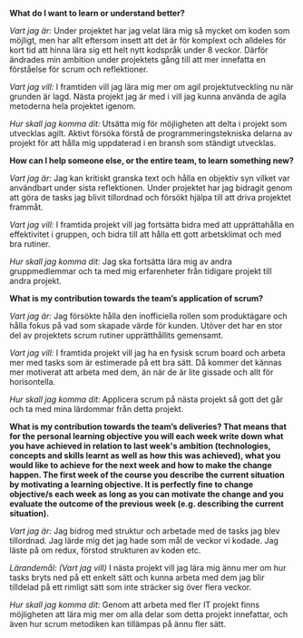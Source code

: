 **What do I want to learn or understand better?**

*Vart jag är:*
Under projektet har jag velat lära mig så mycket om koden som möjligt, men har allt eftersom insett att det är för komplext och alldeles för kort tid
att hinna lära sig ett helt nytt kodspråk under 8 veckor. Därför ändrades min ambition under projektets gång till att mer innefatta 
en förståelse för scrum och reflektioner.

*Vart jag vill:*
I framtiden vill jag lära mig mer om agil projektutveckling nu när grunden är lagd. Nästa projekt jag är med i 
vill jag kunna använda de agila metoderna hela projektet igenom.

*Hur skall jag komma dit:*
Utsätta mig för möjligheten att delta i projekt som utvecklas agilt. Aktivt försöka förstå de programmeringstekniska delarna av projekt
för att hålla mig uppdaterad i en bransh som ständigt utvecklas. 

**How can I help someone else, or the entire team, to learn something new?**

*Vart jag är:*
Jag kan kritiskt granska text och hålla en objektiv syn vilket var användbart under sista reflektionen. Under projektet har 
jag bidragit genom att göra de tasks jag blivit tillordnad och försökt hjälpa till att driva projektet frammåt. 

*Vart jag vill:*
I framtida projekt vill jag fortsätta bidra med att upprättahålla en effektivitet i gruppen, och bidra till 
att hålla ett gott arbetsklimat och med bra rutiner. 

*Hur skall jag komma dit:*
Jag ska fortsätta lära mig av andra gruppmedlemmar och ta med mig erfarenheter från tidigare projekt till andra projekt.

**What is my contribution towards the team’s application of scrum?**

*Vart jag är:*
Jag försökte hålla den inofficiella rollen som produktägare och hålla fokus på vad som skapade värde för kunden. Utöver det har
en stor del av projektets scrum rutiner upprätthållits gemensamt.

*Vart jag vill:*
I framtida projekt vill jag ha en fysisk scrum board och arbeta mer med tasks som är estimerade på ett bra sätt. 
Då kommer det kännas mer motiverat att arbeta med dem, än när de är lite gissade och allt för horisontella.

*Hur skall jag komma dit:*
Applicera scrum på nästa projekt så gott det går och ta med mina lärdommar från detta projekt.

**What is my contribution towards the team’s deliveries? That means that for the personal 
learning objective you will each week write down what you have achieved in relation to last week's
 ambition (technologies, concepts and skills learnt as well as how this was achieved), what you would 
like to achieve for the next week and how to make the change happen. The first week of the course you 
describe the current situation by motivating a learning objective. It is perfectly fine to change
 objective/s each week as long as you can motivate the change and you evaluate the outcome of the 
previous week (e.g. describing the current situation).**

*Vart jag är:*
Jag bidrog med struktur och arbetade med de tasks jag blev tillordnad. Jag lärde mig det jag hade som mål 
de veckor vi kodade. Jag läste på om redux, förstod strukturen av koden etc. 

*Lärandemål: (Vart jag vill)*
I nästa projekt vill jag lära mig ännu mer om hur tasks bryts ned på ett enkelt sätt och kunna arbeta med dem jag blir tilldelad
på ett rimligt sätt som inte sträcker sig över flera veckor. 

*Hur skall jag komma dit:*
Genom att arbeta med fler IT projekt finns möjligheten att lära mig mer om alla delar som detta projekt innefattar, och även hur scrum 
metodiken kan tillämpas på ännu fler sätt. 
